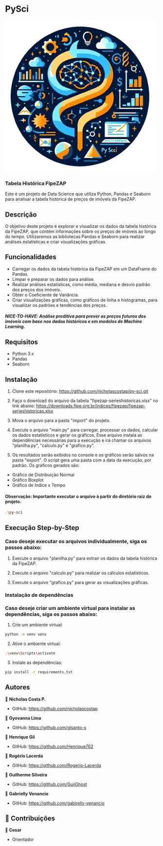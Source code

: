 # PySci
![PySci Image](./src/img/logo-py-sci.png)
### Tabela Histórica FipeZAP

Este é um projeto de Data Science que utiliza Python, Pandas e Seaborn para analisar a tabela histórica de preços de imóveis da FipeZAP.

## Descrição

O objetivo deste projeto é explorar e visualizar os dados da tabela histórica da FipeZAP, que contém informações sobre os preços de imóveis ao longo do tempo. Utilizaremos as bibliotecas Pandas e Seaborn para realizar análises estatísticas e criar visualizações gráficas.

## Funcionalidades

- Carregar os dados da tabela histórica da FipeZAP em um DataFrame do Pandas.
- Limpar e preparar os dados para análise.
- Realizar análises estatísticas, como média, mediana e desvio padrão dos preços dos imóveis.
- Obter o Coeficiente de Variância.
- Criar visualizações gráficas, como gráficos de linha e histogramas, para visualizar os padrões e tendências dos preços.

##### NICE-TO-HAVE: Análise preditiva para prever os preços futuros dos imóveis com base nos dados históricos e em modelos de Machine Learning.

## Requisitos

- Python 3.x
- Pandas
- Seaborn

## Instalação

1. Clone este repositório:
https://github.com/nicholascostap/py-sci.git

2. Faça o download do arquivo da tabela "fipezap-serieshistoricas.xlsx"
no link abaixo:
https://downloads.fipe.org.br/indices/fipezap/fipezap-serieshistoricas.xlsx

3. Mova o arquivo para a pasta "import" do projeto.

4. Execute o arquivo "main.py" para carregar, processar os dados, calcular
os dados estatistícos e gerar os gráficos.
Esse arquivo instala as dependências necessárias para a execução e 
irá chamar os arquivos "planilha.py", "calculo.py" e "grafico.py".

5. Os resultados serão exibidos no console e os gráficos serão salvos na pasta "export". O script gera uma pasta com a data da execução, por padrão.
Os gráficos gerados são:

- Gráfico de Distribuição Normal
- Gráfico Boxplot
- Gráfico de Indíce x Tempo

#### Observação: Importante executar o arquivo à partir do diretório raíz do projeto.
```bash
.\py-sci
```

## Execução Step-by-Step

### Caso deseje executar os arquivos individualmente, siga os passos abaixo:

1. Execute o arquivo "planilha.py" para extrair os dados da tabela histórica da FipeZAP.

2. Execute o arquivo "calculo.py" para realizar os cálculos estatísticos.

3. Execute o arquivo "grafico.py" para gerar as visualizações gráficas.

### Instalação de dependências
### Caso deseje criar um ambiente virtual para instalar as dependências, siga os passos abaixo:

1. Crie um ambiente virtual:
```bash
python -m venv venv
```

2. Ative o ambiente virtual:
```bash
.\venv\Scripts\activate
```

3. Instale as dependências:
```bash
pip install -r requirements.txt
```

## Autores
👤 **Nicholas Costa P.**
- GitHub: https://github.com/nicholascostap

👤 **Gyovanna Lima**
- GitHub: https://github.com/glsanto-s

👤 **Henrique Gil**
- GitHub: https://github.com/Henrique762

👤 **Rogério Lacerda**
- GitHub: https://github.com/Rogerio-Lacerda

👤 **Guilherme Silveira**
- GitHub: https://github.com/GuiiGhost

👤 **Gabrielly Venancio**
- GitHub: https://github.com/gabirelly-venancio

## 🤝 Contribuições

👤 **Cesar**
- Orientador
